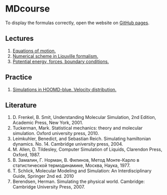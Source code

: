 # MDcourse

To display the formulas correctly, open the website on [GitHub pages](https://vsevolodkleshchenko.github.io/MDcourse/).

## Lectures
1. [Equations of motion.](lectures/lecture1/lecture1.md)
2. [Numerical scheme in Liouville formalism.](lectures/lecture2/lecture2.md)
3. [Potential energy, forces, boundary conditions.](lectures/lecture3/lecture3.md)

## Practice
1. [Simulations in HOOMD-blue. Velocity distribution.](https://nbviewer.org/github/vsevolodkleshchenko/MDcourse/blob/main/practice/MD_tutorial_and_velocity_distributions.ipynb)

## Literature
1. D. Frenkel, B. Smit, Understanding Molecular Simulation, 2nd Edition, Academic Press, New York, 2001.
2. Tuckerman, Mark. Statistical mechanics: theory and molecular simulation. Oxford university press, 2010.
3. Leimkuhler, Benedict, and Sebastian Reich. Simulating hamiltonian dynamics. No. 14. Cambridge university press, 2004.
4. M. Allen, D. Tildesley, Computer Simulation of Liquids, Clarendon Press, Oxford, 1987.
5. В. Замалин, Г. Норман, В. Филинов, Метод Монте-Карло в статистической термодинамике, Москва, Наука, 1977.
6. T. Schlick, Molecular Modeling and Simulation: An Interdisciplinary Guide, Springer 2nd ed. 2010
7. Berendsen, Herman. Simulating the physical world. Cambridge: Cambridge University Press, 2007.
